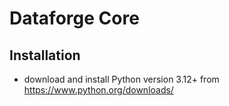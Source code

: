 # Dataforge Core

## Installation

- download and install Python version 3.12+ from https://www.python.org/downloads/